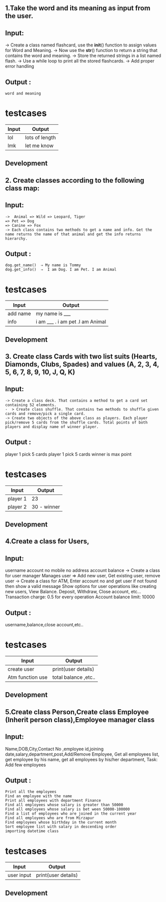 ## 1.Take the word and its meaning as input from the user.

## Input:

-> Create a class named flashcard, use the __init__() function to assign values for Word and Meaning.
-> Now use the __str__() function to return a string that contains the word and meaning.
-> Store the returned strings in a list named flash.
-> Use a while loop to print all the stored flashcards.
-> Add proper error handling

   
## Output :
    word and meaning
   
# testcases

| Input | Output |
| ------ | ------ |
| lol | lots of length|
| lmk | let me know |
## Development



## 2. Create classes according to the following class map:

## Input:
    ->  Animal => Wild => Leopard, Tiger
	=> Pet => Dog
	=> Canine => Fox
    -> Each class contains two methods to get a name and info. Get the name returns the name of that animal and get the info returns hierarchy.

## Output :
    dog.get_name()  ⇒ My name is Tommy
    dog.get_info()  ⇒  I am Dog. I am Pet. I am Animal
# testcases

| Input | Output |
| ------ | ------ |
| add name | my name is ___ |
| info | i am ___ . i am pet .I am Animal|

## Development

## 3. Create class Cards with two list suits (Hearts, Diamonds, Clubs, Spades) and  values (A, 2, 3, 4, 5, 6, 7, 8, 9, 10, J, Q, K)

## Input:
    -> Create a class deck. That contains a method to get a card set containing 52 elements.
    -  > Create class shuffle. That contains two methods to shuffle given cards and remove/pick a single card.
    -> Create two objects of the above class as players. Each player pick/remove 5 cards from the shuffle cards. Total points of both players and display name of winner player.

## Output :
   player 1 pick 5 cards
   player 1 pick 5 cards
   winner is max point

# testcases

| Input | Output |
| ------ | ------ |
| player 1 | 23 |
| player 2 | 30 - winner |

## Development

## 4.Create a class for Users,

## Input:
   username account no mobile no address account balance -> Create a class for user manager Manages user => Add new user, Get existing user, remove user -> Create a class for ATM, Enter account no and get user if not found then show a valid message Show options for user operations like creating new users, View Balance. Deposit, Withdraw, Close account, etc... Transaction charge: 0.5 for every operation Account balance limit: 10000 

## Output :
   username,balance,close account,etc..
# testcases

| Input | Output |
| ------ | ------ |
| create user | print(user details) |
| Atm function use | total balance ,etc.. |

## Development

## 5.Create class Person,Create class Employee (Inherit person class),Employee manager class

## Input:
   Name,DOB,City,Contact No ,employee id,joining date,salary,department,post,Add/Remove Employee, Get all employees list, get employee by his name, get all employees by his/her department,
    Task:
    Add few employees
## Output :
    Print all the employees
    Find an employee with the name
    Print all employees with department Finance
    Find all employees whose salary is greater than 50000
    Find all employees whose salary is bet ween 50000-100000
    Find a list of employees who are joined in the current year
    Find all employees who are from Mirzapur
    Find employees whose birthday in the current month
    Sort employee list with salary in descending order
    importing datetime class  
# testcases

| Input | Output |
| ------ | ------ |
| user input | print(user details) |

## Development